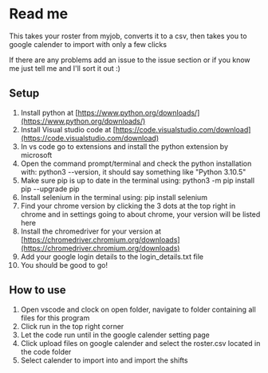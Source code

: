 # Read me
This takes your roster from myjob, converts it to a csv, then takes you to google calender to import with only a few clicks 

If there are any problems add an issue to the issue section or if you know me just tell me and I'll sort it out :)

## Setup
1. Install python at [https://www.python.org/downloads/](https://www.python.org/downloads/)
2. Install Visual studio code at [https://code.visualstudio.com/download](https://code.visualstudio.com/download)
3. In vs code go to extensions and install the python extension by microsoft
4. Open the command prompt/terminal and check the python installation with: python3 --version, it should say something like "Python 3.10.5"
5. Make sure pip is up to date in the terminal using: python3 -m pip install pip --upgrade pip
6. Install selenium in the terminal using: pip install selenium
7. Find your chrome version by clicking the 3 dots at the top right in chrome and in settings going to about chrome, your version will be listed here
8. Install the chromedriver for your version at [https://chromedriver.chromium.org/downloads](https://chromedriver.chromium.org/downloads)
9. Add your google login details to the login_details.txt file
10. You should be good to go!

## How to use
1. Open vscode and clock on open folder, navigate to folder containing all files for this program
2. Click run in the top right corner
3. Let the code run until in the google calender setting page
4. Click upload files on google calender and select the roster.csv located in the code folder
5. Select calender to import into and import the shifts
